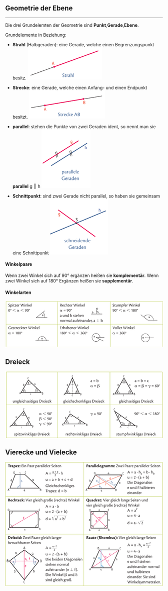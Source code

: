 ## Geometrie der Ebene
---
Die drei Grundelemten der Geometrie sind **Punkt**,**Gerade**,**Ebene**.

Grundelemente in Beziehung:

- **Strahl** (Halbgeraden): eine Gerade, welche einen Begrenzungspunkt besitz. ![Strahl.png](Strahl.png)

- **Strecke**: eine Gerade, welche einen Anfang- und einen Endpunkt besitzt. ![Strecke.png](Strecke.png)

- **parallel**: stehen die Punkte von zwei Geraden ident, so nennt man sie **parallel** g || h
![Parallel.png](parallel.png)

- **Schnittpunkt**: sind zwei Gerade nicht parallel, so haben sie gemeinsam eine Schnittpunkt
![Schnittpunkt.png](Schnittpunkt.png)


#### Winkelpaare 
Wenn zwei Winkel sich auf 90° ergänzen heißen sie **komplementär**.
Wenn zwei Winkel sich auf 180° Ergänzen heißen sie **supplementär**.

#### Winkelarten
![Winkelarten.png](Winkelarten.png)

## Dreieck
![Dreiecksarten.png](Dreiecksarten.png)

## Vierecke und Vielecke
![Vierecke-Vielecke.png](Vierecke-Vielecke.png)
